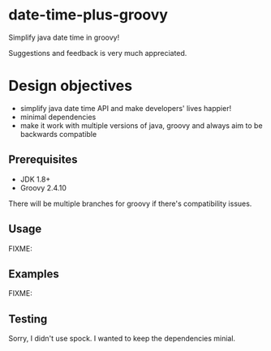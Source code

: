 # date-time-plus-groovy
Simplify java date time in groovy!

Suggestions and feedback is very much appreciated.


# Design objectives
* simplify java date time API and make developers' lives happier!
* minimal dependencies
* make it work with multiple versions of java, groovy and always aim to be backwards compatible

## Prerequisites
* JDK 1.8+
* Groovy 2.4.10

There will be multiple branches for groovy if there's compatibility issues.

## Usage
FIXME:

## Examples
FIXME:

## Testing
Sorry, I didn't use spock. I wanted to keep the dependencies minial.
